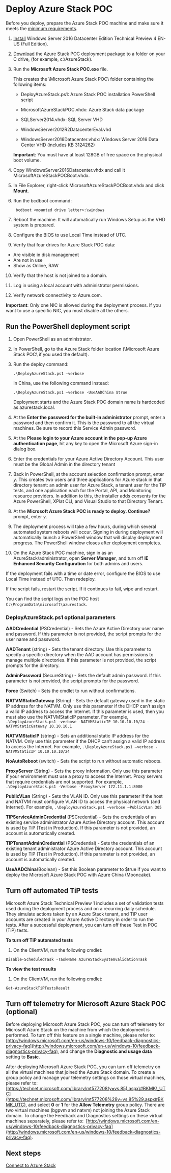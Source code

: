 <properties
	pageTitle="Deploy Azure Stack POC | Microsoft Azure"
	description="Learn how to prepare the Azure Stack POC and run the PowerShell script to deploy Azure Stack POC."
	services="azure-stack"
	documentationCenter=""
	authors="ErikjeMS"
	manager="v-kiwhit"
	editor=""/>

<tags
	ms.service="azure-stack"
	ms.workload="na"
	ms.tgt_pltfrm="na"
	ms.devlang="na"
	ms.topic="article"
	ms.date="01/29/2016"
	ms.author="erikje"/>

# Deploy Azure Stack POC
Before you deploy, prepare the Azure Stack POC machine and make sure it meets the [minimum requirements](azure-stack-deploy.md).

1.  [Install](https://www.microsoft.com/en-us/evalcenter/evaluate-windows-server-technical-preview) Windows Server 2016 Datacenter Edition Technical Preview 4 EN-US (Full Edition).

2.  [Download](https://azure.microsoft.com/overview/azure-stack/try/?v=try) the Azure Stack POC deployment package to a folder on your C drive, (for example, c:\\AzureStack).

3.  Run the **Microsoft Azure Stack POC.exe** file.

    This creates the \\Microsoft Azure Stack POC\\ folder containing the following items:

	-   DeployAzureStack.ps1: Azure Stack POC installation PowerShell script

	-   MicrosoftAzureStackPOC.vhdx: Azure Stack data package

	-   SQLServer2014.vhdx: SQL Server VHD

	-   WindowsServer2012R2DatacenterEval.vhd

	-   WindowsServer2016Datacenter.vhdx: Windows Server 2016 Data Center VHD (includes KB 3124262)

	**Important**: You must have at least 128GB of free space on the physical boot volume.

4. Copy WindowsServer2016Datacenter.vhdx and call it MicrosoftAzureStackPOCBoot.vhdx.

5. In File Explorer, right-click MicrosoftAzureStackPOCBoot.vhdx and click **Mount**.

6. Run the bcdboot command:

    	bcdboot <mounted drive letter>:\windows

7. Reboot the machine. It will automatically run Windows Setup as the VHD system is prepared.

8. Configure the BIOS to use Local Time instead of UTC.

9. Verify that four drives for Azure Stack POC data:
  - Are visible in disk management
  - Are not in use
  - Show as Online, RAW

10. Verify that the host is not joined to a domain.

11. Log in using a local account with administrator permissions.

12. Verify network connectivity to Azure.com.

**Important**: Only one NIC is allowed during the deployment process. If you want to use a specific NIC, you must disable all the others.

## Run the PowerShell deployment script

1.  Open PowerShell as an administrator.

2.  In PowerShell, go to the Azure Stack folder location (\\Microsoft Azure Stack POC\\ if you used the default).

3.  Run the deploy command:

    	.\DeployAzureStack.ps1 –verbose

    In China, use the following command instead:

    	.\DeployAzureStack.ps1 –verbose -UseAADChina $true

    Deployment starts and the Azure Stack POC domain name is hardcoded as azurestack.local.

4.  At the **Enter the password for the built-in administrator** prompt, enter a password and then confirm it. This is the password to all the virtual machines. Be sure to record this Service Admin password.

5.  At the **Please login to your Azure account in the pop-up Azure authentication page**, hit any key to open the Microsoft Azure sign-in dialog box.

6.  Enter the credentials for your Azure Active Directory Account. This user must be the Global Admin in the directory tenant

7.  Back in PowerShell, at the account selection confirmation prompt, enter *y*. This creates two users and three applications for Azure stack in that directory tenant: an admin user for Azure Stack, a tenant user for the TiP tests, and one application each for the Portal, API, and Monitoring resource providers. In addition to this, the installer adds consents for the Azure PowerShell, XPlat CLI, and Visual Studio to that Directory Tenant.

8.  At the **Microsoft Azure Stack POC is ready to deploy. Continue?** prompt, enter *y*.

9.  The deployment process will take a few hours, during which several automated system reboots will occur. Signing in during deployment will automatically launch a PowerShell window that will display deployment progress. The PowerShell window closes after deployment completes.

10. On the Azure Stack POC machine, sign in as an AzureStack/administrator, open **Server Manager**, and turn off **IE Enhanced Security Configuration** for both admins and users.

If the deployment fails with a time or date error, configure the BIOS to use Local Time instead of UTC. Then redeploy.

If the script fails, restart the script. If it continues to fail, wipe and restart.

You can find the script logs on the POC host `C:\ProgramData\microsoft\azurestack`.

### DeployAzureStack.ps1 optional parameters

**AADCredential** (PSCredential) - Sets the Azure Active Directory user name and password. If this parameter is not provided, the script prompts for the user name and password.

**AADTenant** (string) - Sets the tenant directory. Use this parameter to specify a specific directory when the AAD account has permissions to manage multiple directories. If this parameter is not provided, the script prompts for the directory.

**AdminPassword** (SecureString) - Sets the default admin password. If this parameter is not provided, the script prompts for the password.

**Force** (Switch) - Sets the cmdlet to run without confirmations.

**NATVMStaticGateway** (String) - Sets the default gateway used in the static IP address for the NATVM. Only use this parameter if the DHCP can’t assign a valid IP address to access the Internet. If this parameter is used, then you must also use the NATVMStaticIP parameter.
For example, `.\DeployAzureStack.ps1 –verbose -NATVMStaticIP 10.10.10.10/24 – NATVMStaticGateway 10.10.10.1`

**NATVMStaticIP** (string) - Sets an additional static IP address for the NATVM. Only use this parameter if the DHCP can’t assign a valid IP address to access the Internet.
For example, `.\DeployAzureStack.ps1 –verbose -NATVMStaticIP 10.10.10.10/24`

**NoAutoReboot** (switch) - Sets the script to run without automatic reboots.

**ProxyServer** (String) - Sets the proxy information. Only use this parameter if your environment must use a proxy to access the Internet. Proxy servers that require credentials are not supported.
For example, `.\DeployAzureStack.ps1 -Verbose -ProxyServer 172.11.1.1:8080`

**PublicVLan** (String) - Sets the VLAN ID. Only use this parameter if the host and NATVM must configure VLAN ID to access the physical network (and Internet).
For example, `.\DeployAzureStack.ps1 –verbose –PublicVLan 305`

**TIPServiceAdminCredential** (PSCredential) - Sets the credentials of an existing service administrator Azure Active Directory account. This account is used by TiP (Test in Production). If this parameter is not provided, an account is automatically created.

**TIPTenantAdminCredential** (PSCredential) - Sets the credentials of an existing tenant administrator Azure Active Directory account. This account is used by TiP (Test in Production). If this parameter is not provided, an account is automatically created.

**UseAADChina**(Boolean) - Set this Boolean parameter to $true if you want to deploy the Microsoft Azure Stack POC with Azure China (Mooncake).

## Turn off automated TiP tests

Microsoft Azure Stack Technical Preview 1 includes a set of validation tests used during the deployment process and on a recurring daily schedule. They simulate actions taken by an Azure Stack tenant, and TiP user accounts are created in your Azure Active Directory in order to run the tests. After a successful deployment, you can turn off these Test in POC (TiP) tests. 

**To turn off TiP automated tests**

1. On the ClientVM, run the following cmdlet:

  `Disable-ScheduledTask -TaskName AzureStackSystemvalidationTask`

**To view the test results**

1. On the ClientVM, run the following cmdlet:

  `Get-AzureStackTiPTestsResult`



## Turn off telemetry for Microsoft Azure Stack POC (optional)


Before deploying Microsoft Azure Stack POC, you can turn off telemetry for Microsoft Azure Stack on the machine from which the deployment is performed. To turn off this feature on a single machine, please refer to: [http://windows.microsoft.com/en-us/windows-10/feedback-diagnostics-privacy-faq](http://windows.microsoft.com/en-us/windows-10/feedback-diagnostics-privacy-faq), and change the **Diagnostic and usage data** setting to **Basic**.



After deploying Microsoft Azure Stack POC, you can turn off telemetry on all the virtual machines that joined the Azure Stack domain. To create a group policy and manage your telemetry settings on those virtual machines, please refer to: [https://technet.microsoft.com/library/mt577208(v=vs.85).aspx\#BKMK\_UTC](https://technet.microsoft.com/library/mt577208%28v=vs.85%29.aspx#BKMK_UTC), and select **0** or **1** for the **Allow Telemetry** group policy. There are two virtual machines (bgpvm and natvm) not joining the Azure Stack domain. To change the Feedback and Diagnostics settings on these virtual machines separately, please refer to:  [http://windows.microsoft.com/en-us/windows-10/feedback-diagnostics-privacy-faq](http://windows.microsoft.com/en-us/windows-10/feedback-diagnostics-privacy-faq).

## Next steps

[Connect to Azure Stack](azure-stack-connect-azure-stack.md)
